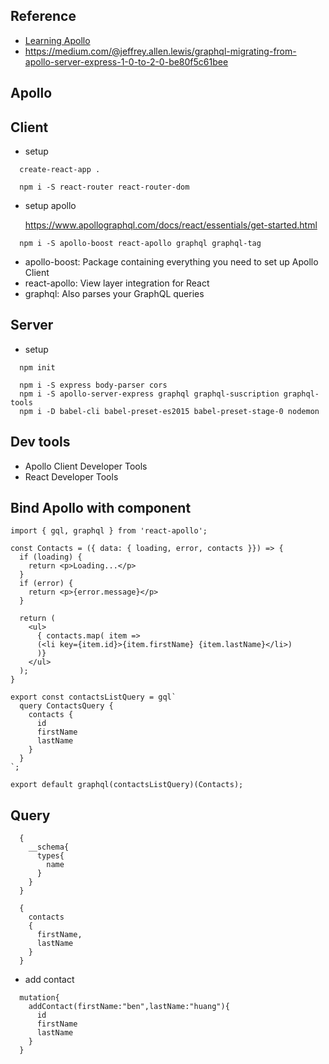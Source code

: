 ## Reference 
- [Learning Apollo](https://www.linkedin.com/learning/learning-apollo/)
- https://medium.com/@jeffrey.allen.lewis/graphql-migrating-from-apollo-server-express-1-0-to-2-0-be80f5c61bee

## Apollo



## Client 
- setup
```
  create-react-app .

  npm i -S react-router react-router-dom
```
- setup apollo

  https://www.apollographql.com/docs/react/essentials/get-started.html
```
  npm i -S apollo-boost react-apollo graphql graphql-tag
```
  - apollo-boost: Package containing everything you need to set up Apollo Client
  - react-apollo: View layer integration for React
  - graphql: Also parses your GraphQL queries

## Server
- setup
```
  npm init

  npm i -S express body-parser cors
  npm i -S apollo-server-express graphql graphql-suscription graphql-tools
  npm i -D babel-cli babel-preset-es2015 babel-preset-stage-0 nodemon
```
## Dev tools
- Apollo Client Developer Tools
- React Developer Tools



## Bind Apollo with component
```
import { gql, graphql } from 'react-apollo';

const Contacts = ({ data: { loading, error, contacts }}) => {
  if (loading) {
    return <p>Loading...</p>
  }
  if (error) {
    return <p>{error.message}</p>
  }

  return (
    <ul>
      { contacts.map( item => 
      (<li key={item.id}>{item.firstName} {item.lastName}</li>)
      )}
    </ul>
  );
}

export const contactsListQuery = gql`
  query ContactsQuery {
    contacts {
      id
      firstName
      lastName
    }
  }
`;

export default graphql(contactsListQuery)(Contacts);
```

## Query
```
  {
    __schema{
      types{
        name
      }
    }
  }
```
```
  {
    contacts
    {
      firstName,
      lastName
    }
  }
```
- add contact
```
  mutation{
    addContact(firstName:"ben",lastName:"huang"){
      id
      firstName
      lastName
    }
  }
```